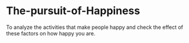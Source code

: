 # The-pursuit-of-Happiness
To analyze the activities that make people happy and check the effect of these factors on how happy you are.
